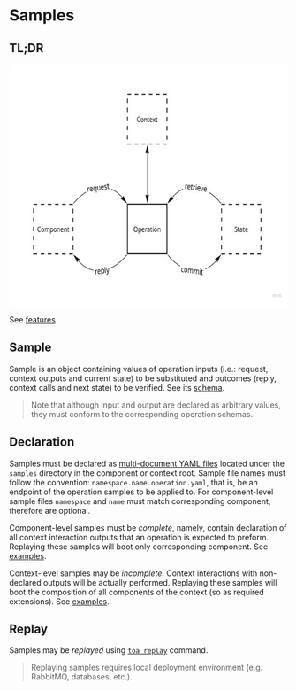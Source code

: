 # Samples

## TL;DR

<a href="https://miro.com/app/board/uXjVOoy0ImU=/?moveToWidget=3458764532091744292&cot=14">
    <picture>
        <source media="(prefers-color-scheme: dark)" srcset="./docs/sampling-dark.jpg">
        <img alt="4D" width="640" height="435" src="./docs/sampling-light.jpg">
    </picture>
</a>

See [features](./features).

## Sample

Sample is an object containing values of operation inputs (i.e.: request, context outputs and
current state) to be substituted and outcomes (reply, context calls and next state) to be verified.
See its [schema](./src/.suite/sample.cos.yaml).

> Note that although input and output are declared as arbitrary values, they must conform to the
> corresponding operation schemas.

## Declaration

Samples must be declared as [multi-document YAML files](https://yaml.org/spec/1.2.2/#22-structures)
located under the `samples` directory in the component or context root. Sample file names must
follow the convention: `namespace.name.operation.yaml`, that is, be an endpoint of the
operation samples to be applied to. For component-level sample files `namespace` and `name` must
match corresponding component, therefore are optional.

Component-level samples must be *complete*, namely, contain declaration of all context interaction
outputs that an operation is expected to preform. Replaying these samples will boot only
corresponding component. See [examples](../example/components/math/calculations/samples).

Context-level samples may be *incomplete*. Context interactions with non-declared outputs will be
actually performed. Replaying these samples will boot the composition of all components of the
context (so as required extensions). See [examples](../example/samples).

## Replay

Samples may be *replayed* using [`toa replay`](/runtime/cli/readme.md#replay) command.

> Replaying samples requires local deployment environment (e.g. RabbitMQ, databases, etc.).
